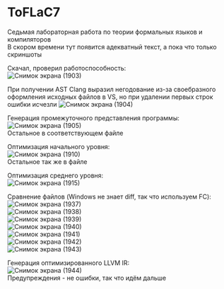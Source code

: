 # ToFLaC7
Седьмая лабораторная работа по теории формальных языков и компиляторов  
В скором времени тут появится адекватный текст, а пока что только скриншоты  

Скачал, проверил работоспособность:  
![Снимок экрана (1903)](https://github.com/user-attachments/assets/1284c5fc-4d4f-492a-86d8-053dad63b06e)  


При получении AST Clang выразил негодование из-за своебразного оформления исходных файлов в VS, но при удалении первых строк ошибки исчезли
![Снимок экрана (1904)](https://github.com/user-attachments/assets/5e416bce-6459-4b05-867c-39e60c93c642)  

Генерация промежуточного представления программы:  
![Снимок экрана (1905)](https://github.com/user-attachments/assets/8d08addd-c669-4b28-811d-3204c4596724)  
Остальное в соответствующем файле  

Оптимизация начального уровня:   
![Снимок экрана (1910)](https://github.com/user-attachments/assets/fca84b80-ad0a-4224-9155-699ba036393e)  
Остальное так же в файле

Оптимизация среднего уровня:  
![Снимок экрана (1915)](https://github.com/user-attachments/assets/0d5eab8b-29a4-452b-a84d-4ae8c944a0d0)  

Сравнение файлов (Windows не знает diff, так что используем FC):  
![Снимок экрана (1937)](https://github.com/user-attachments/assets/54ed8743-290a-487a-aae4-a47f60b02abd)  
![Снимок экрана (1938)](https://github.com/user-attachments/assets/0903a265-6581-40c4-835a-f201ea6dd880)  
![Снимок экрана (1939)](https://github.com/user-attachments/assets/76ebe58b-d7e7-4406-b02f-3bc9d5d9ec2f)  
![Снимок экрана (1940)](https://github.com/user-attachments/assets/0e696ffb-4ca4-44ae-bd44-a50cf6fa5e7e)  
![Снимок экрана (1941)](https://github.com/user-attachments/assets/354488c8-cd4e-4bf9-8adf-f204e7041249)  
![Снимок экрана (1942)](https://github.com/user-attachments/assets/cfbdcad3-8f03-4001-8118-aed8d231bde7)  
![Снимок экрана (1943)](https://github.com/user-attachments/assets/78cbe05c-1b8f-4697-a540-f9edb8d08499)  

Генерация оптимизированного LLVM IR:  
![Снимок экрана (1944)](https://github.com/user-attachments/assets/03e2cf3f-9f9c-48d3-9825-9d5ae1dfe4bc)  
Предупреждения - не ошибки, так что идём дальше  







